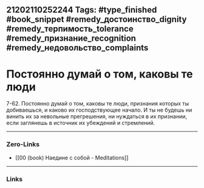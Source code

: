21202110252244
Tags: #type_finished #book_snippet #remedy_достоинство_dignity #remedy_терпимость_tolerance #remedy_признание_recognition #remedy_недовольство_complaints
---
# Постоянно думай о том, каковы те люди

 7-62. Постоянно думай о том, каковы те люди, признания которых ты добиваешься, и каково их господствующее начало. И ты не будешь ни винить их за невольные прегрешения, ни нуждаться в их признании, если заглянешь в источник их убеждений и стремлений. 

---
### Zero-Links
- [[00 (book) Наедине с собой - Meditations]]
---
### Links
